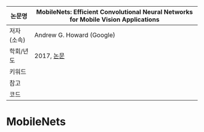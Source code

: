 |논문명|MobileNets: Efficient Convolutional Neural Networks for Mobile Vision Applications
|-|-|
|저자(소속)|Andrew G. Howard (Google)|
|학회/년도|2017, [논문](https://arxiv.org/abs/1704.04861)|
|키워드| |
|참고||
|코드||

# MobileNets

